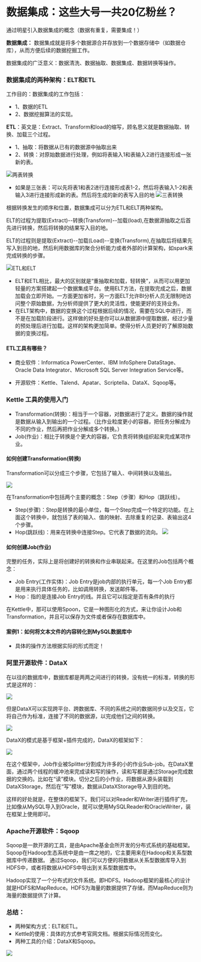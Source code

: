 # 数据集成：这些大号一共20亿粉丝？

通过明星引入数据集成的概念（数据有重复，需要集成！）

**数据集成：** 数据集成就是将多个数据源合并存放到一个数据存储中（如数据仓库），从而方便后续的数据挖掘工作。

数据集成的广泛意义：数据清洗、数据抽取、数据集成、数据转换等操作。

### 数据集成的两种架构：ELT和ETL
工作目的：数据集成的工作包括：
- 1、数据的ETL
- 2、数据挖掘算法的实现。

**ETL**：英文是：Extract、Transform和load的缩写，顾名思义就是数据抽取、转换、加载三个过程。

- 1、抽取：将数据从已有的数据源中抽取出来
- 2、转换：对原始数据进行处理，例如将表输入1和表输入2进行连接形成一张新的表。

![两表转换](两表转换.png)

- 如果是三张表：可以先将表1和表2进行连接形成表1-2，然后将表输入1-2和表输入3进行连接形成新的表。然后将生成的新的表写入目的地
![三表转换](三表转换.png)

根据转换发生的顺序和位置，数据集成可以分为ETL和ELT两种架构。

ELT的过程为提取(Extract)--转换(Transform)--加载(load),在数据源抽取之后首先进行转换，然后将转换的结果写入目的地。

ELT的过程则是提取(Extract)--加载(Load)--变换(Transform),在抽取后将结果先写入到目的地，然后利用数据库的聚合分析能力或者外部的计算架构，如spark来完成转换的步骤。

![ETL和ELT](ETL和ELT.jpg)

- ELT和ETL相比，最大的区别就是“重抽取和加载，轻转换”，从而可以用更加轻量的方案搭建起一个数据集成平台。使用ELT方法，在提取完成之后，数据加载会立即开始。一方面更加省时，另一方面ELT允许BI分析人员无限制地访问整个原始数据，为分析师提供了更大的灵活性，使能更好的支持业务。
- 在ELT架构中，数据的变换这个过程根据后续的情况，需要在SQL中进行，而不是在加载阶段进行。这样做的好处是你可以从数据源中提取数据，经过少量的预处理后进行加载。这样的架构更加简单。使得分析人员更好的了解原始数据的变换过程。


#### ETL工具有哪些？

- 商业软件：Informatica PowerCenter、IBM InfoSphere DataStage、Oracle Data Integrator、Microsoft SQL Server Integration Service等。

- 开源软件：Kettle、Talend、Apatar、Scriptella、DataX、Sqoop等。

### Kettle 工具的使用入门
- Transformation(转换)：相当于一个容器，对数据进行了定义。数据的操作就是数据从输入到输出的一个过程。（比作业粒度更小的容器，把任务分解成为不同的作业，然后再把作业分解成多个转换。）
- Job(作业)：相比于转换是个更大的容器，它负责将转换组织起来完成某项作业。

#### 如何创建Transformation(转换)
Transformation可以分成三个步骤，它包括了输入、中间转换以及输出。

![](transformation.png)

在Transformation中包括两个主要的概念：Step（步骤）和Hop（跳跃线）。
- Step(步骤)：Step是转换的最小单位，每一个Step完成一个特定的功能。在上面这个转换中，就包括了表的输入、值的映射、去除重复的记录、表输出这4个步骤。
- Hop(跳跃线)：用来在转换中连接Step。它代表了数据的流向。
![](转换.jpg)

#### 如何创建Job(作业)
完整的任务，实际上是将创建好的转换和作业串联起来。在这里的Job包括两个概念：
- Job Entry(工作实体)：Job Entry是job内部的执行单元，每一个Job Entry都是用来执行具体任务的，比如调用转换，发送邮件等。
- Hop：指的是连接Job Entry的线。并且它可以指定是否有条件的执行

在Kettle中，那可以使用Spoon，它是一种图形化的方式，来让你设计Job和Transformation，并且可以保存为文件或者保存在数据库中。

#### 案例1：如何将文本文件的内容转化到MySQL数据库中

- 具体的操作方法根据实际的形式而定！

### 阿里开源软件：DataX
在以往的数据库中，数据库都是两两之间进行的转换，没有统一的标准，转换的形式是这样的：

![](datax1.jpg)

但是DataX可以实现跨平台、跨数据库、不同的系统之间的数据同步以及交互，它将自己作为标准，连接了不同的数据源，以完成他们之间的转换。

![](datax2.jpg)

DataX的模式是基于框架+插件完成的，DataX的框架如下：

![](datax3.jpg)

在这个框架中，Job作业被Splitter分割成为许多的小的作业Sub-job。在DataX里面，通过两个线程的缓冲池来完成读和写的操作，读和写都是通过Storage完成数据的交换的。比如在“读”模块。切分之后的小作业，将数据从源头装载到DataXStorage，然后在“写”模块，数据从DataXStorage导入到目的地。

这样的好处就是，在整体的框架下。我们可以对Reader和Writer进行插件扩充，比如像从MySQL导入到Oracle，就可以使用MySQLReader和OracleWriter，装在框架上使用即可。

### Apache开源软件：Sqoop
Sqoop是一款开源的工具，是由Apache基金会所开发的分布式系统的基础框架。Sqoop在Hadoop生态系统中是由一席之地的，它主要用来在Hadoop和关系型数据库中传递数据。
通过Sqoop，我们可以方便的将数据从关系型数据库导入到HDFS中，或者将数据从HDFS中导出到关系型数据库中。

Hadoop实现了一个分布式的文件系统。即HDFS。Hadoop框架的最核心的设计就是HDFS和MapReduce。HDFS为海量的数据提供了存储，而MapReduce则为海量的数据提供了计算。

### 总结：
- 两种架构方式：ELT和ETL。
- Kettle的使用：具体的方式参考官网文档。根据实际情况而变化。
- 两种工具的介绍：DataX和Sqoop。

![](总结.jpg)

